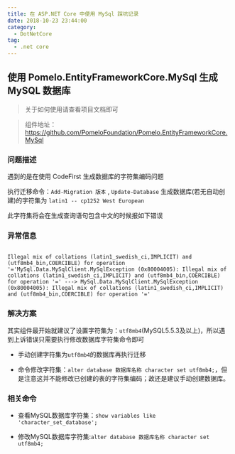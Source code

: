 ```yaml
---
title: 在 ASP.NET Core 中使用 MySql 踩坑记录
date: 2018-10-23 23:44:00
category:
  - DotNetCore
tag:
  - .net core
---
```


## 使用 Pomelo.EntityFrameworkCore.MySql 生成 MySQL 数据库



> 关于如何使用请查看项目文档即可

> 组件地址：https://github.com/PomeloFoundation/Pomelo.EntityFrameworkCore.MySql





### 问题描述

遇到的是在使用 CodeFirst 生成数据库的字符集编码问题  

执行迁移命令：`Add-Migration 版本` , `Update-Database` 生成数据库(若无自动创建)的字符集为 `latin1 -- cp1252 West European`  

此字符集将会在生成查询语句包含中文的时候报如下错误



### 异常信息



```

Illegal mix of collations (latin1_swedish_ci,IMPLICIT) and (utf8mb4_bin,COERCIBLE) for operation '='MySql.Data.MySqlClient.MySqlException (0x80004005): Illegal mix of collations (latin1_swedish_ci,IMPLICIT) and (utf8mb4_bin,COERCIBLE) for operation '=' ---> MySql.Data.MySqlClient.MySqlException (0x80004005): Illegal mix of collations (latin1_swedish_ci,IMPLICIT) and (utf8mb4_bin,COERCIBLE) for operation '='

```



### 解决方案



其实组件最开始就建议了设置字符集为：`utf8mb4`(MySQL5.5.3及以上)，所以遇到上诉错误只需要执行修改数据库字符集命令即可  

- 手动创建字符集为`utf8mb4`的数据库再执行迁移    

- 命令修改字符集：`alter database 数据库名称 character set utf8mb4;`，但是注意这并不能修改已创建的表的字符集编码；故还是建议手动创建数据库。   





### 相关命令 



- 查看MySQL数据库字符集：`show variables like 'character_set_database';`  

- 修改MySQL数据库字符集:`alter database 数据库名称 character set utf8mb4;`
